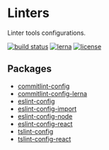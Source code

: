 # Linters

Linter tools configurations.

[![build status](https://travis-ci.com/priver/linters.svg?branch=master)](https://travis-ci.com/priver/linters)
[![lerna](https://img.shields.io/badge/maintained%20with-lerna-cc00ff.svg)](https://lernajs.io/)
[![license](https://img.shields.io/github/license/priver/linters.svg)](https://github.com/priver/linters/blob/master/LICENSE.txt)

## Packages

- [commitlint-config](packages/commitlint-config/README.md)
- [commitlint-config-lerna](packages/commitlint-config-lerna/README.md)
- [eslint-config](packages/eslint-config/README.md)
- [eslint-config-import](packages/eslint-config-import/README.md)
- [eslint-config-node](packages/eslint-config-node/README.md)
- [eslint-config-react](packages/eslint-config-react/README.md)
- [tslint-config](packages/tslint-config/README.md)
- [tslint-config-react](packages/tslint-config-react/README.md)
